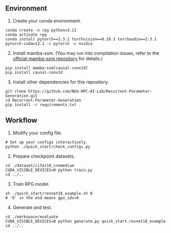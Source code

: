 



## Environment
1. Create your conda environment.
```
conda create -n rpg python=3.11
conda activate rpg
conda install pytorch==2.3.1 torchvision==0.18.1 torchaudio==2.3.1 pytorch-cuda=12.1 -c pytorch -c nvidia
```
2. Install mamba-ssm. (You may run into compilation issues, refer to the [official mamba-ssm repository](https://github.com/state-spaces/mamba) for details.)
```
pip install mamba-ssm[causal-conv1d]
pip install causal-conv1d
```
3. Install other dependencies for this repository.
```
git clone https://github.com/NUS-HPC-AI-Lab/Recurrent-Parameter-Generation.git
cd Recurrent-Parameter-Generation
pip install -r requirements.txt
```

## Workflow
1. Modify your config file.
```
# Set up your configs interactively.
python ./quick_start/check_configs.py
```

2. Prepare checkpoint datasets.
```
cd ./dataset/cifar10_cnnmedium
CUDA_VISIBLE_DEVICES=0 python train.py
cd ../..
```

3. Train RPG model.
```
sh ./quick_start/resnet18_example.sh 0
# '0' in the end means gpu_ids=0
```

4. Generate and test.
```
cd ./workspace/evaluate
CUDA_VISIBLE_DEVICES=0 python generate.py quick_start.resnet18_example
cd ../..
```


